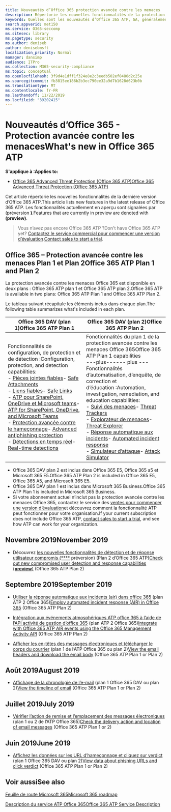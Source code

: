 ```yaml
---
title: Nouveautés d’Office 365 protection avancée contre les menaces
description: Répertorie les nouvelles fonctionnalités de la protection avancée contre les menaces dans Office 365
keywords: Quelles sont les nouveautés d’Office 365 ATP, GA, généralement disponibles, fonctionnalités, disponibles, nouvelles
search.appverid: met150
ms.service: O365-seccomp
ms.sitesec: library
ms.pagetype: security
ms.author: deniseb
author: denisebmsft
localization_priority: Normal
manager: dansimp
audience: ITPro
ms.collection: M365-security-compliance
ms.topic: conceptual
ms.openlocfilehash: 3f9d4e1dff1f324e8e2c3eedb502ef0480d2c25e
ms.sourcegitcommit: fb3815ee186b2b3ec790ee32a9d7b1628d623b0b
ms.translationtype: MT
ms.contentlocale: fr-FR
ms.lasthandoff: 11/22/2019
ms.locfileid: "39202415"
---
```

# <a name="whats-new-in-office-365-atp"></a><span data-ttu-id="cbf31-104">Nouveautés d’Office 365 - Protection avancée contre les menaces</span><span class="sxs-lookup"><span data-stu-id="cbf31-104">What's new in Office 365 ATP</span></span>

<span data-ttu-id="cbf31-105">**S'applique à :**</span><span class="sxs-lookup"><span data-stu-id="cbf31-105">**Applies to:**</span></span>

- [<span data-ttu-id="cbf31-106">Office 365 Advanced Threat Protection (Office 365 ATP)</span><span class="sxs-lookup"><span data-stu-id="cbf31-106">Office 365 Advanced Threat Protection (Office 365 ATP)</span></span>](office-365-atp.md)

<span data-ttu-id="cbf31-107">Cet article répertorie les nouvelles fonctionnalités de la dernière version d’Office 365 ATP.</span><span class="sxs-lookup"><span data-stu-id="cbf31-107">This article lists new features in the latest release of Office 365 ATP.</span></span> <span data-ttu-id="cbf31-108">Les fonctionnalités actuellement en aperçu sont signalées par (préversion **)**.</span><span class="sxs-lookup"><span data-stu-id="cbf31-108">Features that are currently in preview are denoted with **(preview)**.</span></span>

><span data-ttu-id="cbf31-109">Vous n’avez pas encore Office 365 ATP ?</span><span class="sxs-lookup"><span data-stu-id="cbf31-109">Don't have Office 365 ATP yet?</span></span> <span data-ttu-id="cbf31-110">[Contactez le service commercial pour commencer une version d’évaluation](https://go.microsoft.com/fwlink/p/?LinkId=518644).</span><span class="sxs-lookup"><span data-stu-id="cbf31-110">[Contact sales to start a trial](https://go.microsoft.com/fwlink/p/?LinkId=518644).</span></span> 

## <a name="office-365-atp-plan-1-and-plan-2"></a><span data-ttu-id="cbf31-111">Office 365 – Protection avancée contre les menaces Plan 1 et Plan 2</span><span class="sxs-lookup"><span data-stu-id="cbf31-111">Office 365 ATP Plan 1 and Plan 2</span></span>

<span data-ttu-id="cbf31-112">La protection avancée contre les menaces Office 365 est disponible en deux plans : Office 365 ATP plan 1 et Office 365 ATP plan 2.</span><span class="sxs-lookup"><span data-stu-id="cbf31-112">Office 365 ATP is available in two plans: Office 365 ATP Plan 1 and Office 365 ATP Plan 2.</span></span>
 
<span data-ttu-id="cbf31-113">Le tableau suivant récapitule les éléments inclus dans chaque plan.</span><span class="sxs-lookup"><span data-stu-id="cbf31-113">The following table summarizes what's included in each plan.</span></span> 

|<span data-ttu-id="cbf31-114">Office 365 DAV (plan 1)</span><span class="sxs-lookup"><span data-stu-id="cbf31-114">Office 365 ATP Plan 1</span></span>  |<span data-ttu-id="cbf31-115">Office 365 DAV (plan 2)</span><span class="sxs-lookup"><span data-stu-id="cbf31-115">Office 365 ATP Plan 2</span></span>  |
|---------|---------|
|<span data-ttu-id="cbf31-116">Fonctionnalités de configuration, de protection et de détection :</span><span class="sxs-lookup"><span data-stu-id="cbf31-116">Configuration, protection, and detection capabilities:</span></span><br/><span data-ttu-id="cbf31-117">- [Pièces jointes fiables](atp-safe-attachments.md)</span><span class="sxs-lookup"><span data-stu-id="cbf31-117">- [Safe Attachments](atp-safe-attachments.md)</span></span><br/><span data-ttu-id="cbf31-118">- [Liens fiables](atp-safe-links.md)</span><span class="sxs-lookup"><span data-stu-id="cbf31-118">- [Safe Links](atp-safe-links.md)</span></span><br/><span data-ttu-id="cbf31-119">- [ATP pour SharePoint, OneDrive et Microsoft teams](atp-for-spo-odb-and-teams.md)</span><span class="sxs-lookup"><span data-stu-id="cbf31-119">- [ATP for SharePoint, OneDrive, and Microsoft Teams](atp-for-spo-odb-and-teams.md)</span></span><br/><span data-ttu-id="cbf31-120">- [Protection avancée contre le hameçonnage](atp-anti-phishing.md)</span><span class="sxs-lookup"><span data-stu-id="cbf31-120">- [Advanced antiphishing protection](atp-anti-phishing.md)</span></span><br/><span data-ttu-id="cbf31-121">- [Détections en temps réel](threat-explorer.md)</span><span class="sxs-lookup"><span data-stu-id="cbf31-121">- [Real-time detections](threat-explorer.md)</span></span>     |<span data-ttu-id="cbf31-122">Fonctionnalités du plan 1 de la protection avancée contre les menaces Office 365</span><span class="sxs-lookup"><span data-stu-id="cbf31-122">Office 365 ATP Plan 1 capabilities</span></span><br/><span data-ttu-id="cbf31-123">---plus---</span><span class="sxs-lookup"><span data-stu-id="cbf31-123">--- plus ---</span></span><br/><span data-ttu-id="cbf31-124">Fonctionnalités d’automatisation, d’enquête, de correction et d’éducation :</span><span class="sxs-lookup"><span data-stu-id="cbf31-124">Automation, investigation, remediation, and education capabilities:</span></span><br/><span data-ttu-id="cbf31-125">- [Suivi des menaces](threat-trackers.md)</span><span class="sxs-lookup"><span data-stu-id="cbf31-125">- [Threat Trackers](threat-trackers.md)</span></span><br/><span data-ttu-id="cbf31-126">- [Explorateur de menaces](threat-explorer.md)</span><span class="sxs-lookup"><span data-stu-id="cbf31-126">- [Threat Explorer](threat-explorer.md)</span></span><br/><span data-ttu-id="cbf31-127">- [Réponse automatique aux incidents](automated-investigation-response-office.md)</span><span class="sxs-lookup"><span data-stu-id="cbf31-127">- [Automated incident response](automated-investigation-response-office.md)</span></span><br/><span data-ttu-id="cbf31-128">- [Simulateur d’attaque](attack-simulator.md)</span><span class="sxs-lookup"><span data-stu-id="cbf31-128">- [Attack Simulator](attack-simulator.md)</span></span>         |

- <span data-ttu-id="cbf31-129">Office 365 DAV plan 2 est inclus dans Office 365 E5, Office 365 a5 et Microsoft 365 E5.</span><span class="sxs-lookup"><span data-stu-id="cbf31-129">Office 365 ATP Plan 2 is included in Office 365 E5, Office 365 A5, and Microsoft 365 E5.</span></span> 
- <span data-ttu-id="cbf31-130">Office 365 DAV plan 1 est inclus dans Microsoft 365 Business.</span><span class="sxs-lookup"><span data-stu-id="cbf31-130">Office 365 ATP Plan 1 is included in Microsoft 365 Business.</span></span> 
- <span data-ttu-id="cbf31-131">Si votre abonnement actuel n’inclut pas la protection avancée contre les menaces Office 365, contactez le service des [ventes pour commencer une version d’évaluation](https://go.microsoft.com/fwlink/p/?LinkId=518644)et découvrez comment la fonctionnalité ATP peut fonctionner pour votre organisation.</span><span class="sxs-lookup"><span data-stu-id="cbf31-131">If your current subscription does not include Office 365 ATP, [contact sales to start a trial](https://go.microsoft.com/fwlink/p/?LinkId=518644), and see how ATP can work for your organization.</span></span> 

## <a name="november-2019"></a><span data-ttu-id="cbf31-132">Novembre 2019</span><span class="sxs-lookup"><span data-stu-id="cbf31-132">November 2019</span></span>

- <span data-ttu-id="cbf31-133">Découvrez [les nouvelles fonctionnalités de détection et de réponse utilisateur compromis (\*\*\*\*](https://techcommunity.microsoft.com/t5/Security-Privacy-and-Compliance/Speed-up-time-to-detect-and-respond-to-user-compromise-and-limit/ba-p/977053) préversion) (Plan 2 d’Office 365 ATP)</span><span class="sxs-lookup"><span data-stu-id="cbf31-133">[Check out new compromised user detection and response capabilities (**preview**)](https://techcommunity.microsoft.com/t5/Security-Privacy-and-Compliance/Speed-up-time-to-detect-and-respond-to-user-compromise-and-limit/ba-p/977053) (Office 365 ATP Plan 2)</span></span>

## <a name="september-2019"></a><span data-ttu-id="cbf31-134">Septembre 2019</span><span class="sxs-lookup"><span data-stu-id="cbf31-134">September 2019</span></span>

- <span data-ttu-id="cbf31-135">[Utiliser la réponse automatique aux incidents (air) dans office 365](automated-investigation-response-office.md) (plan ATP 2 Office 365)</span><span class="sxs-lookup"><span data-stu-id="cbf31-135">[Employ automated incident response (AIR) in Office 365](automated-investigation-response-office.md) (Office 365 ATP Plan 2)</span></span>

- <span data-ttu-id="cbf31-136">[Intégration aux événements atmosphériques ATP office 365 à l’aide de l’API activité de gestion d’office 365](https://docs.microsoft.com/office/office-365-management-api/office-365-management-activity-api-schema#office-365-advanced-threat-protection-and-threat-investigation-and-response-schema) (plan ATP 2 Office 365)</span><span class="sxs-lookup"><span data-stu-id="cbf31-136">[Integrate with Office 365 ATP AIR events using the Office 365 Management Activity API](https://docs.microsoft.com/office/office-365-management-api/office-365-management-activity-api-schema#office-365-advanced-threat-protection-and-threat-investigation-and-response-schema) (Office 365 ATP Plan 2)</span></span>

- <span data-ttu-id="cbf31-137">[Afficher les en-têtes des messages électroniques et télécharger le corps du courrier](investigate-malicious-email-that-was-delivered.md#view-the-email-headers-and-download-the-email-body) (plan 1 de l’ATP Office 365 ou plan 2)</span><span class="sxs-lookup"><span data-stu-id="cbf31-137">[View the email headers and download the email body](investigate-malicious-email-that-was-delivered.md#view-the-email-headers-and-download-the-email-body) (Office 365 ATP Plan 1 or Plan 2)</span></span>

## <a name="august-2019"></a><span data-ttu-id="cbf31-138">Août 2019</span><span class="sxs-lookup"><span data-stu-id="cbf31-138">August 2019</span></span>

- <span data-ttu-id="cbf31-139">[Affichage de la chronologie de l’e-mail](investigate-malicious-email-that-was-delivered.md#view-the-timeline-of-your-email) (plan 1 Office 365 DAV ou plan 2)</span><span class="sxs-lookup"><span data-stu-id="cbf31-139">[View the timeline of email](investigate-malicious-email-that-was-delivered.md#view-the-timeline-of-your-email) (Office 365 ATP Plan 1 or Plan 2)</span></span>

## <a name="july-2019"></a><span data-ttu-id="cbf31-140">Juillet 2019</span><span class="sxs-lookup"><span data-stu-id="cbf31-140">July 2019</span></span>

- <span data-ttu-id="cbf31-141">[Vérifier l’action de remise et l’emplacement des messages électroniques](investigate-malicious-email-that-was-delivered.md#check-the-delivery-action-and-location) (plan 1 ou 2 de l’ATP Office 365)</span><span class="sxs-lookup"><span data-stu-id="cbf31-141">[Check the delivery action and location of email messages](investigate-malicious-email-that-was-delivered.md#check-the-delivery-action-and-location) (Office 365 ATP Plan 1 or 2)</span></span>

 ## <a name="june-2019"></a><span data-ttu-id="cbf31-142">Juin 2019</span><span class="sxs-lookup"><span data-stu-id="cbf31-142">June 2019</span></span>

- <span data-ttu-id="cbf31-143">[Affichez les données sur les URL d’hameçonnage et cliquez sur verdict](threat-explorer.md#view-data-about-phishing-urls-and-click-verdict) (plan 1 Office 365 DAV ou plan 2)</span><span class="sxs-lookup"><span data-stu-id="cbf31-143">[View data about phishing URLs and click verdict](threat-explorer.md#view-data-about-phishing-urls-and-click-verdict) (Office 365 ATP Plan 1 or Plan 2)</span></span>


## <a name="see-also"></a><span data-ttu-id="cbf31-144">Voir aussi</span><span class="sxs-lookup"><span data-stu-id="cbf31-144">See also</span></span>

[<span data-ttu-id="cbf31-145">Feuille de route Microsoft 365</span><span class="sxs-lookup"><span data-stu-id="cbf31-145">Microsoft 365 roadmap</span></span>](https://www.microsoft.com/microsoft-365/roadmap)

[<span data-ttu-id="cbf31-146">Description du service ATP Office 365</span><span class="sxs-lookup"><span data-stu-id="cbf31-146">Office 365 ATP Service Description</span></span>](https://docs.microsoft.com/office365/servicedescriptions/office-365-advanced-threat-protection-service-description)